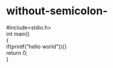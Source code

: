 # without-semicolon-
#include<stdio.h>  
 int main()    
{    
 if(printf("hello world")){}    
return 0;  
}   
